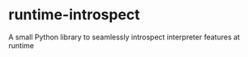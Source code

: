 # runtime-introspect
A small Python library to seamlessly introspect interpreter features at runtime
